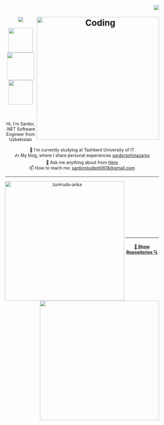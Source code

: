 <img align="right" src="https://visitor-badge.laobi.icu/badge?page_id=SardorSohinazarov">

<h1 align="center">
  <a href="https://git.io/typing-svg">
    <img src="https://readme-typing-svg.herokuapp.com/?lines=Hi,+There!+👋;This+is+Sardor👨‍💻&center=true&size=30">
  </a>
  
  <img align="right" alt="Coding" width="400" src="https://media.tenor.com/rePDfDWO3XoAAAAd/hacking.gif">
</h1>

<h5 align="center">
  <a href="https://www.linkedin.com/in/sardorsohinazarov/" title="LinkedIn Profile"><img width="80" src="https://img.shields.io/badge/linkedin-%230077B5.svg?style=for-the-badge&logo=linkedin&logoColor=white"></a>
 <a href="https://www.instagram.com/sardorsohinazarov/" title="Insta Profile"><img width="90" src="https://img.shields.io/badge/instagram-%23E4405F.svg?style=for-the-badge&logo=Instagram&logoColor=white"></a>
 <a href="https://t.me/sardorsohinazarov" title="TG Profile"><img width="80" src="https://img.shields.io/badge/Telegram-2CA5E0?style=for-the-badge&logo=telegram&logoColor=white"></a>
</h5>
<br>
<p align="center">
  Hi, I'm Sardor, .NET Software Engineer from Uzbekistan
  <br>
  <br>
  🔬 I'm currently studying at Tashkent University of IT
  <br>
  ✍️ My blog, where I share personal experiences <a href="https://t.me/professional_mistakemaker">sardorsohinazarov</a>
  <br>
  💬 Ask me anything about from <a href="https://github.com/SardorSohinazarov/SardorSohinazarov/issues" title="Issues">Here</a>
  <br>
  📫 How to reach me: <a href="mailto: sardorstudent0618@gmail.com">sardorstudent0618@gmail.com</a>
</p>

<hr>
<p align=center>
  <div align=center>
    <a href="https://github.com/denvercoder1/github-readme-streak-stats" title="Go to Source">
      <img align="left" width=390 src="https://github-readme-streak-stats.herokuapp.com/?user=SardorSohinazarov&theme=react&border=61dafb&hide_border=true" alt="zumrudu-anka" />
    </a>
    <a href="https://github.com/anuraghazra/github-readme-stats" title="Go to Source">
      <img align="right" width=390 src="https://github-readme-stats.vercel.app/api?username=SardorSohinazarov&show_icons=true&theme=react&border_color=61dafb&hide_border=true" />
    </a>
  </div>
  <br><br><br><br><br><br><br><br><br>
  <br>
</p>

<hr>
<h4 align="center">
  <a href="https://github.com/SardorSohinazarov?tab=repositories" title="Show Repositories">🔎 Show Repositories 🔍</a>
</h4>
